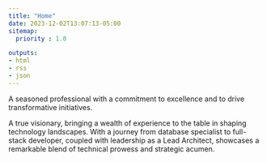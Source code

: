 ```yaml
---
title: "Home"
date: 2023-12-02T13:07:13-05:00
sitemap:
  priority : 1.0

outputs:
- html
- rss
- json
---
```

A seasoned professional with a commitment to excellence and to drive transformative initiatives. 

A true visionary, bringing a wealth of experience to the table in shaping technology landscapes. With a journey from database specialist to full-stack developer, coupled with leadership as a Lead Architect, showcases a remarkable blend of technical prowess and strategic acumen.
